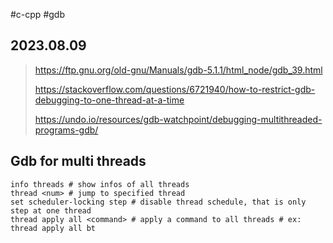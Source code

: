 #c-cpp #gdb 
## 2023.08.09

> https://ftp.gnu.org/old-gnu/Manuals/gdb-5.1.1/html_node/gdb_39.html
> 
> https://stackoverflow.com/questions/6721940/how-to-restrict-gdb-debugging-to-one-thread-at-a-time
>
> https://undo.io/resources/gdb-watchpoint/debugging-multithreaded-programs-gdb/

## Gdb for multi threads

```shell
info threads # show infos of all threads
thread <num> # jump to specified thread
set scheduler-locking step # disable thread schedule, that is only step at one thread
thread apply all <command> # apply a command to all threads # ex: thread apply all bt
```

